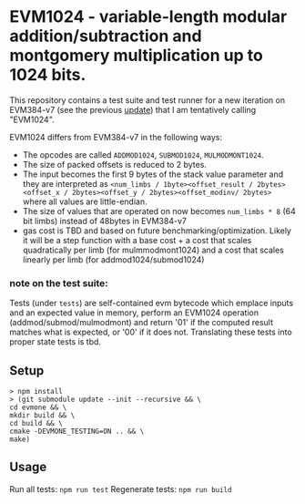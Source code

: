 # EVM1024 - variable-length modular addition/subtraction and montgomery multiplication up to 1024 bits.

This repository contains a test suite and test runner for a new iteration on EVM384-v7 (see the previous [update](https://notes.ethereum.org/@poemm/evm384-update5)) that I am tentatively calling "EVM1024".

EVM1024 differs from EVM384-v7 in the following ways:
* The opcodes are called `ADDMOD1024`, `SUBMOD1024`, `MULMODMONT1024`.
* The size of packed offsets is reduced to 2 bytes.
* The input becomes the first 9 bytes of the stack value parameter and they are interpreted as `<num_limbs / 1byte><offset_result / 2bytes><offset_x / 2bytes><offset_y / 2bytes><offset_modinv/ 2bytes>` where all values are little-endian.
* The size of values that are operated on now becomes `num_limbs * 8` (64 bit limbs) instead of 48bytes in EVM384-v7
* gas cost is TBD and based on future benchmarking/optimization.  Likely it will be a step function with a base cost + a cost that scales quadratically per limb (for mulmmodmont1024)  and a cost that scales linearly per limb (for addmod1024/submod1024) 

### note on the test suite:
Tests (under `tests`) are self-contained evm bytecode which emplace inputs and an expected value in memory, perform an EVM1024 operation (addmod/submod/mulmodmont) and return '01' if the computed result matches what is expected, or '00' if it does not.  Translating these tests into proper state tests is tbd.

## Setup

```
> npm install
> (git submodule update --init --recursive && \
cd evmone && \
mkdir build && \
cd build && \
cmake -DEVMONE_TESTING=ON .. && \
make)
```

## Usage

Run all tests: `npm run test`
Regenerate tests: `npm run build`
